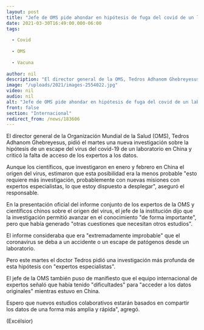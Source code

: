 ```yaml
---
layout: post
title: "Jefe de OMS pide ahondar en hipótesis de fuga del covid de un laboratorio"
date: 2021-03-30T16:49:00.000-06:00
tags:
  
  - Covid
  
  - OMS
  
  - Vacuna
  
author: nil
description: "El director general de la OMS, Tedros Adhanom Ghebreyesus, pide una nueva investigación sobre la hipótesis de un escape del virus del covid-19 de un laboratorio en China"
image: "/uploads/2021/images-2554022.jpg"
video: nil
audio: nil
alt: "Jefe de OMS pide ahondar en hipótesis de fuga del covid de un laboratorio"
front: false
section: "Internacional"
redirect_from: /news/183606
---
```


El director general de la Organización Mundial de la Salud (OMS), Tedros Adhanom Ghebreyesus, pidió el martes una nueva investigación sobre la hipótesis de un escape del virus del covid-19 de un laboratorio en China y criticó la falta de acceso de los expertos a los datos.

Aunque los científicos, que investigaron en enero y febrero en China el origen del virus, estimaron que esta posibilidad era la menos probable "esto requiere más investigación, probablemente con nuevas misiones con expertos especialistas, lo que estoy dispuesto a desplegar", aseguró el responsable.

En la presentación oficial del informe conjunto de los expertos de la OMS y científicos chinos sobre el origen del virus, el jefe de la institución dijo que la investigación permitió avanzar en el conocimiento "de forma importante", pero que había generado "otras cuestiones que necesitan otros estudios".

El informe consideraba que era "extremadamente improbable" que el coronavirus se deba a un accidente o un escape de patógenos desde un laboratorio.

Pero este martes el doctor Tedros pidió una investigación más profunda de esta hipótesis con "expertos especialistas".

El jefe de la OMS también puso de manifiesto que el equipo internacional de expertos señaló que había tenido "dificultades" para "acceder a los datos originales" mientras estuvo en China.

Espero que nuevos estudios colaborativos estarán basados en compartir los datos de una forma más amplia y rápida", agregó.

(Excélsior)